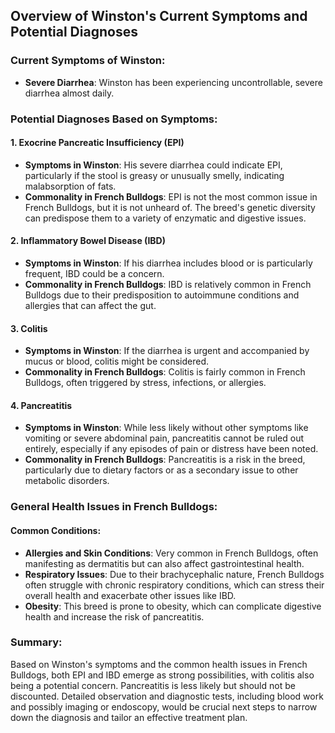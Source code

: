 ## Overview of Winston's Current Symptoms and Potential Diagnoses

### Current Symptoms of Winston:
- **Severe Diarrhea**: Winston has been experiencing uncontrollable, severe diarrhea almost daily.

### Potential Diagnoses Based on Symptoms:

#### 1. **Exocrine Pancreatic Insufficiency (EPI)**
- **Symptoms in Winston**: His severe diarrhea could indicate EPI, particularly if the stool is greasy or unusually smelly, indicating malabsorption of fats.
- **Commonality in French Bulldogs**: EPI is not the most common issue in French Bulldogs, but it is not unheard of. The breed's genetic diversity can predispose them to a variety of enzymatic and digestive issues.

#### 2. **Inflammatory Bowel Disease (IBD)**
- **Symptoms in Winston**: If his diarrhea includes blood or is particularly frequent, IBD could be a concern.
- **Commonality in French Bulldogs**: IBD is relatively common in French Bulldogs due to their predisposition to autoimmune conditions and allergies that can affect the gut.

#### 3. **Colitis**
- **Symptoms in Winston**: If the diarrhea is urgent and accompanied by mucus or blood, colitis might be considered.
- **Commonality in French Bulldogs**: Colitis is fairly common in French Bulldogs, often triggered by stress, infections, or allergies.

#### 4. **Pancreatitis**
- **Symptoms in Winston**: While less likely without other symptoms like vomiting or severe abdominal pain, pancreatitis cannot be ruled out entirely, especially if any episodes of pain or distress have been noted.
- **Commonality in French Bulldogs**: Pancreatitis is a risk in the breed, particularly due to dietary factors or as a secondary issue to other metabolic disorders.

### General Health Issues in French Bulldogs:

#### Common Conditions:
- **Allergies and Skin Conditions**: Very common in French Bulldogs, often manifesting as dermatitis but can also affect gastrointestinal health.
- **Respiratory Issues**: Due to their brachycephalic nature, French Bulldogs often struggle with chronic respiratory conditions, which can stress their overall health and exacerbate other issues like IBD.
- **Obesity**: This breed is prone to obesity, which can complicate digestive health and increase the risk of pancreatitis.

### Summary:
Based on Winston's symptoms and the common health issues in French Bulldogs, both EPI and IBD emerge as strong possibilities, with colitis also being a potential concern. Pancreatitis is less likely but should not be discounted. Detailed observation and diagnostic tests, including blood work and possibly imaging or endoscopy, would be crucial next steps to narrow down the diagnosis and tailor an effective treatment plan.